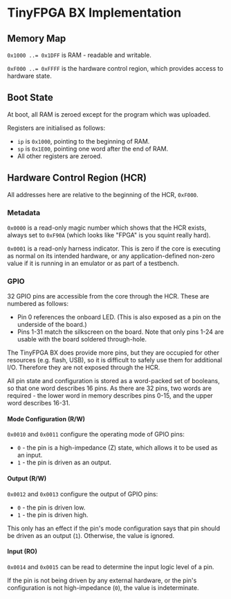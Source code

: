 # TinyFPGA BX Implementation

## Memory Map

`0x1000 ..= 0x1DFF` is RAM - readable and writable.

`0xF000 ..= 0xFFFF` is the hardware control region, which provides access to hardware state.

## Boot State

At boot, all RAM is zeroed except for the program which was uploaded.

Registers are initialised as follows:

- `ip` is `0x1000`, pointing to the beginning of RAM.
- `sp` is `0x1E00`, pointing one word after the end of RAM.
- All other registers are zeroed.

## Hardware Control Region (HCR)

All addresses here are relative to the beginning of the HCR, `0xF000`.

### Metadata

`0x0000` is a read-only magic number which shows that the HCR exists, always set to `0xF90A` (which
looks like "FPGA" is you squint really hard).

`0x0001` is a read-only harness indicator. This is zero if the core is executing as normal on its
intended hardware, or any application-defined non-zero value if it is running in an emulator or as
part of a testbench.

### GPIO

32 GPIO pins are accessible from the core through the HCR. These are numbered as follows:

- Pin 0 references the onboard LED. (This is also exposed as a pin on the underside of the board.)
- Pins 1-31 match the silkscreen on the board.
  Note that only pins 1-24 are usable with the board soldered through-hole.

The TinyFPGA BX does provide more pins, but they are occupied for other resources (e.g. flash, USB),
so it is difficult to safely use them for additional I/O. Therefore they are not exposed through the
HCR.

All pin state and configuration is stored as a word-packed set of booleans, so that one word
describes 16 pins. As there are 32 pins, two words are required - the lower word in memory describes
pins 0-15, and the upper word describes 16-31.

#### Mode Configuration (R/W)

`0x0010` and `0x0011` configure the operating mode of GPIO pins:

- `0` - the pin is a high-impedance (Z) state, which allows it to be used as an input.
- `1` - the pin is driven as an output.

#### Output (R/W)

`0x0012` and `0x0013` configure the output of GPIO pins:

- `0` - the pin is driven low.
- `1` - the pin is driven high.

This only has an effect if the pin's mode configuration says that pin should be driven as an output
(`1`). Otherwise, the value is ignored.

#### Input (RO)

`0x0014` and `0x0015` can be read to determine the input logic level of a pin.

If the pin is not being driven by any external hardware, or the pin's configuration is not 
high-impedance (`0`), the value is indeterminate.
